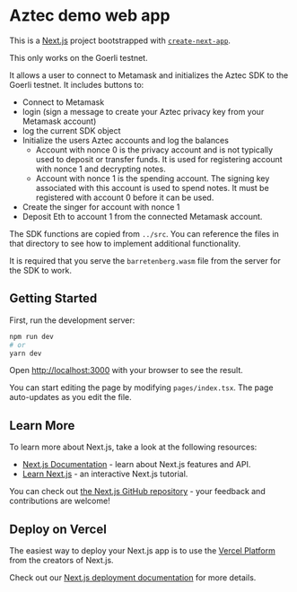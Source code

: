# Aztec demo web app

This is a [Next.js](https://nextjs.org/) project bootstrapped with [`create-next-app`](https://github.com/vercel/next.js/tree/canary/packages/create-next-app).

This only works on the Goerli testnet.

It allows a user to connect to Metamask and initializes the Aztec SDK to the Goerli testnet. It includes buttons to:

- Connect to Metamask
- login (sign a message to create your Aztec privacy key from your Metamask account)
- log the current SDK object
- Initialize the users Aztec accounts and log the balances
  - Account with nonce 0 is the privacy account and is not typically used to deposit or transfer funds. It is used for registering account with nonce 1 and decrypting notes.
  - Account with nonce 1 is the spending account. The signing key associated with this account is used to spend notes. It must be registered with account 0 before it can be used.
- Create the singer for account with nonce 1
- Deposit Eth to account 1 from the connected Metamask account.

The SDK functions are copied from `../src`. You can reference the files in that directory to see how to implement additional functionality.

It is required that you serve the `barretenberg.wasm` file from the server for the SDK to work.

## Getting Started

First, run the development server:

```bash
npm run dev
# or
yarn dev
```

Open [http://localhost:3000](http://localhost:3000) with your browser to see the result.

You can start editing the page by modifying `pages/index.tsx`. The page auto-updates as you edit the file.

## Learn More

To learn more about Next.js, take a look at the following resources:

- [Next.js Documentation](https://nextjs.org/docs) - learn about Next.js features and API.
- [Learn Next.js](https://nextjs.org/learn) - an interactive Next.js tutorial.

You can check out [the Next.js GitHub repository](https://github.com/vercel/next.js/) - your feedback and contributions are welcome!

## Deploy on Vercel

The easiest way to deploy your Next.js app is to use the [Vercel Platform](https://vercel.com/new?utm_medium=default-template&filter=next.js&utm_source=create-next-app&utm_campaign=create-next-app-readme) from the creators of Next.js.

Check out our [Next.js deployment documentation](https://nextjs.org/docs/deployment) for more details.
